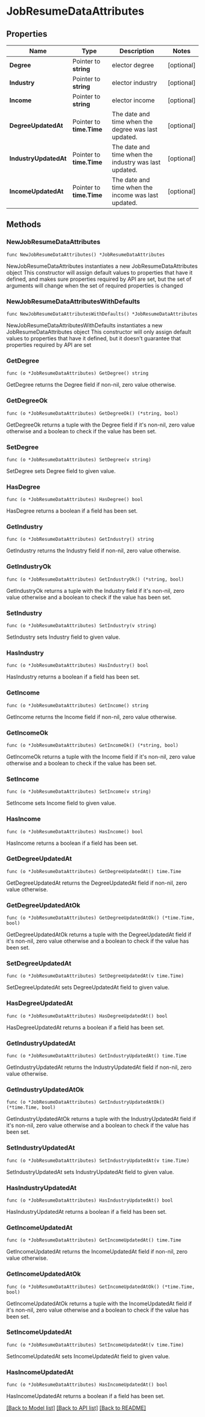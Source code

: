 # JobResumeDataAttributes

## Properties

Name | Type | Description | Notes
------------ | ------------- | ------------- | -------------
**Degree** | Pointer to **string** | elector degree | [optional] 
**Industry** | Pointer to **string** | elector industry | [optional] 
**Income** | Pointer to **string** | elector income | [optional] 
**DegreeUpdatedAt** | Pointer to **time.Time** | The date and time when the degree was last updated. | [optional] 
**IndustryUpdatedAt** | Pointer to **time.Time** | The date and time when the industry was last updated. | [optional] 
**IncomeUpdatedAt** | Pointer to **time.Time** | The date and time when the income was last updated. | [optional] 

## Methods

### NewJobResumeDataAttributes

`func NewJobResumeDataAttributes() *JobResumeDataAttributes`

NewJobResumeDataAttributes instantiates a new JobResumeDataAttributes object
This constructor will assign default values to properties that have it defined,
and makes sure properties required by API are set, but the set of arguments
will change when the set of required properties is changed

### NewJobResumeDataAttributesWithDefaults

`func NewJobResumeDataAttributesWithDefaults() *JobResumeDataAttributes`

NewJobResumeDataAttributesWithDefaults instantiates a new JobResumeDataAttributes object
This constructor will only assign default values to properties that have it defined,
but it doesn't guarantee that properties required by API are set

### GetDegree

`func (o *JobResumeDataAttributes) GetDegree() string`

GetDegree returns the Degree field if non-nil, zero value otherwise.

### GetDegreeOk

`func (o *JobResumeDataAttributes) GetDegreeOk() (*string, bool)`

GetDegreeOk returns a tuple with the Degree field if it's non-nil, zero value otherwise
and a boolean to check if the value has been set.

### SetDegree

`func (o *JobResumeDataAttributes) SetDegree(v string)`

SetDegree sets Degree field to given value.

### HasDegree

`func (o *JobResumeDataAttributes) HasDegree() bool`

HasDegree returns a boolean if a field has been set.

### GetIndustry

`func (o *JobResumeDataAttributes) GetIndustry() string`

GetIndustry returns the Industry field if non-nil, zero value otherwise.

### GetIndustryOk

`func (o *JobResumeDataAttributes) GetIndustryOk() (*string, bool)`

GetIndustryOk returns a tuple with the Industry field if it's non-nil, zero value otherwise
and a boolean to check if the value has been set.

### SetIndustry

`func (o *JobResumeDataAttributes) SetIndustry(v string)`

SetIndustry sets Industry field to given value.

### HasIndustry

`func (o *JobResumeDataAttributes) HasIndustry() bool`

HasIndustry returns a boolean if a field has been set.

### GetIncome

`func (o *JobResumeDataAttributes) GetIncome() string`

GetIncome returns the Income field if non-nil, zero value otherwise.

### GetIncomeOk

`func (o *JobResumeDataAttributes) GetIncomeOk() (*string, bool)`

GetIncomeOk returns a tuple with the Income field if it's non-nil, zero value otherwise
and a boolean to check if the value has been set.

### SetIncome

`func (o *JobResumeDataAttributes) SetIncome(v string)`

SetIncome sets Income field to given value.

### HasIncome

`func (o *JobResumeDataAttributes) HasIncome() bool`

HasIncome returns a boolean if a field has been set.

### GetDegreeUpdatedAt

`func (o *JobResumeDataAttributes) GetDegreeUpdatedAt() time.Time`

GetDegreeUpdatedAt returns the DegreeUpdatedAt field if non-nil, zero value otherwise.

### GetDegreeUpdatedAtOk

`func (o *JobResumeDataAttributes) GetDegreeUpdatedAtOk() (*time.Time, bool)`

GetDegreeUpdatedAtOk returns a tuple with the DegreeUpdatedAt field if it's non-nil, zero value otherwise
and a boolean to check if the value has been set.

### SetDegreeUpdatedAt

`func (o *JobResumeDataAttributes) SetDegreeUpdatedAt(v time.Time)`

SetDegreeUpdatedAt sets DegreeUpdatedAt field to given value.

### HasDegreeUpdatedAt

`func (o *JobResumeDataAttributes) HasDegreeUpdatedAt() bool`

HasDegreeUpdatedAt returns a boolean if a field has been set.

### GetIndustryUpdatedAt

`func (o *JobResumeDataAttributes) GetIndustryUpdatedAt() time.Time`

GetIndustryUpdatedAt returns the IndustryUpdatedAt field if non-nil, zero value otherwise.

### GetIndustryUpdatedAtOk

`func (o *JobResumeDataAttributes) GetIndustryUpdatedAtOk() (*time.Time, bool)`

GetIndustryUpdatedAtOk returns a tuple with the IndustryUpdatedAt field if it's non-nil, zero value otherwise
and a boolean to check if the value has been set.

### SetIndustryUpdatedAt

`func (o *JobResumeDataAttributes) SetIndustryUpdatedAt(v time.Time)`

SetIndustryUpdatedAt sets IndustryUpdatedAt field to given value.

### HasIndustryUpdatedAt

`func (o *JobResumeDataAttributes) HasIndustryUpdatedAt() bool`

HasIndustryUpdatedAt returns a boolean if a field has been set.

### GetIncomeUpdatedAt

`func (o *JobResumeDataAttributes) GetIncomeUpdatedAt() time.Time`

GetIncomeUpdatedAt returns the IncomeUpdatedAt field if non-nil, zero value otherwise.

### GetIncomeUpdatedAtOk

`func (o *JobResumeDataAttributes) GetIncomeUpdatedAtOk() (*time.Time, bool)`

GetIncomeUpdatedAtOk returns a tuple with the IncomeUpdatedAt field if it's non-nil, zero value otherwise
and a boolean to check if the value has been set.

### SetIncomeUpdatedAt

`func (o *JobResumeDataAttributes) SetIncomeUpdatedAt(v time.Time)`

SetIncomeUpdatedAt sets IncomeUpdatedAt field to given value.

### HasIncomeUpdatedAt

`func (o *JobResumeDataAttributes) HasIncomeUpdatedAt() bool`

HasIncomeUpdatedAt returns a boolean if a field has been set.


[[Back to Model list]](../README.md#documentation-for-models) [[Back to API list]](../README.md#documentation-for-api-endpoints) [[Back to README]](../README.md)


